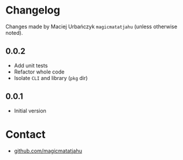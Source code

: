 # Changelog

Changes made by Maciej Urbańczyk `magicmatatjahu` (unless otherwise noted).

## 0.0.2

* Add unit tests
* Refactor whole code
* Isolate `CLI` and library (`pkg` dir)

## 0.0.1

* Initial version

# Contact

- [github.com/magicmatatjahu](https://github.com/magicmatatjahu)